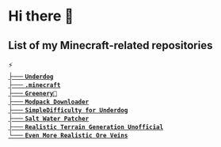 # Hi there 👋

## List of my Minecraft-related repositories
⚡ \
[├── **`Underdog`**](https://github.com/juraj-hrivnak/Underdog) \
[├── **`.minecraft`**](https://github.com/juraj-hrivnak/.minecraft) \
[├── **`Greenery🌿`**](https://github.com/juraj-hrivnak/Greenery) \
[├── **`Modpack Downloader`**](https://github.com/Joshyx/ModpackDownloader) \
[├── **`SimpleDifficulty for Underdog`**](https://github.com/juraj-hrivnak/SimpleDifficulty) \
[├── **`Salt Water Patcher`**](https://github.com/juraj-hrivnak/SaltWaterPatcher) \
[├── **`Realistic Terrain Generation Unofficial`**](https://github.com/juraj-hrivnak/RTGUnofficial) \
[└── **`Even More Realistic Ore Veins`**](https://github.com/juraj-hrivnak/ore-veins)

<!--
Here are some ideas to get you started:

- 🔭 I’m currently working on ...
- 🌱 I’m currently learning ...
- 👯 I’m looking to collaborate on ...
- 🤔 I’m looking for help with ...
- 💬 Ask me about ...
- 📫 How to reach me: ...
- 😄 Pronouns: ...
- ⚡ Fun fact: ...
-->
